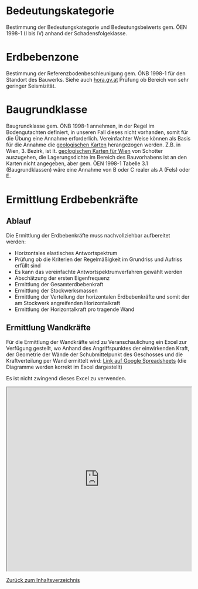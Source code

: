 # Bedeutungskategorie

Bestimmung der Bedeutungskategorie und Bedeutungsbeiwerts gem.  ÖEN 1998-1 (I bis IV) anhand der Schadensfolgeklasse.

# Erdbebenzone

Bestimmung der Referenzbodenbeschleunigung gem. ÖNB 1998-1 für den Standort des Bauwerks.
Siehe auch [hora.gv.at](https://www.hora.gv.at)
Prüfung ob Bereich von sehr geringer Seismizität.

# Baugrundklasse

Baugrundklasse gem. ÖNB 1998-1 annehmen, in der Regel im Bodengutachten definiert, in unseren Fall dieses nicht vorhanden, somit für die Übung eine Annahme erforderlich.
Vereinfachter Weise können als Basis für die Annahme die [geologischen Karten](https://www.geologie.ac.at/onlineshop/karten/geologische-karte-der-republik-oesterreich-150000) herangezogen werden. 
Z.B. in Wien, 3. Bezirk, ist lt. [geologischen Karten für Wien](https://opac.geologie.ac.at/wwwopacx/wwwopac.ashx?command=getcontent&server=images&value=GK0059_000_A.pdf) von Schotter auszugehen, die Lagerungsdichte  im Bereich des Bauvorhabens ist an den Karten nicht angegeben, aber gem. ÖEN 1998-1 Tabelle 3.1 (Baugrundklassen) wäre eine Annahme von B oder C realer als A (Fels) oder E.

# Ermittlung Erdbebenkräfte

## Ablauf

Die Ermittlung der Erdbebenkräfte muss nachvollziehbar aufbereitet werden:
- Horizontales elastisches Antwortspektrum
- Prüfung ob die Kriterien der Regelmäßigkeit im Grundriss und Aufriss erfüllt sind
- Es kann das vereinfachte Antwortspektrumverfahren gewählt werden
- Abschätzung der ersten Eigenfrequenz
- Ermittlung der Gesamterdbebenkraft
- Ermittlung der Stockwerksmassen
- Ermittlung der Verteilung der horizontalen Erdbebenkräfte und somit der am Stockwerk angreifenden Horizontalkraft
- Ermittlung der Horizontalkraft pro tragende Wand

## Ermittlung Wandkräfte

Für die Ermittlung der Wandkräfte wird zu Veranschaulichung ein Excel zur Verfügung gestellt, wo Anhand des Angriffspunktes der einwirkenden Kraft, der Geometrie der Wände der Schubmittelpunkt des Geschosses und die Kraftverteilung per Wand ermittelt wird:
[Link auf Google Spreadsheets](https://docs.google.com/spreadsheets/d/1yKMwXSg6izdeQiBoy631dM3ABdz7C30S/edit#gid=1653643462)
(die Diagramme werden korrekt im Excel dargestellt)


Es ist nicht zwingend dieses Excel zu verwenden.

<iframe src="https://docs.google.com/spreadsheets/d/e/2PACX-1vTwtSU6AEHJBOXz0Ihya1xfXPqBFULqfDs7aE34WBWhYMnWZAJEUXwQ2s0P1oQjrg/pubhtml?gid=1653643462&amp;single=true&amp;widget=true&amp;headers=false"
width=100% height=500
></iframe>


[Zurück zum Inhaltsverzeichnis](https://aiztok.github.io/KE2/)
